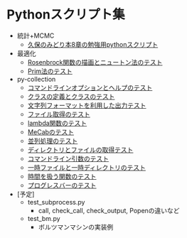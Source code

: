 # Pythonスクリプト集

* 統計+MCMC
	* [久保のみどり本8章の勉強用pythonスクリプト](./kubo8.ipynb)
* 最適化
	* [Rosenbrock関数の描画とニュートン法のテスト](./rosenbrock.ipynb)
	* [Prim法のテスト](./test_prim.py)
* py-collection
	* [コマンドラインオプションとヘルプのテスト](./test_argparse.py)
	* [クラスの定義とクラスのテスト](./test_class.py)
	* [文字列フォーマットを利用した出力テスト](./test_format.py)
	* [ファイル取得のテスト](./test_glob.py)
	* [lambda関数のテスト](./test_lambda.py)
	* [MeCabのテスト](./test_mecab.py)
	* [並列処理のテスト](test_multiprocessing.py)
	* [ディレクトリとファイルの取得テスト](./test_os_walk.py)
	* [コマンドライン引数のテスト](./test_sys_args.py)
	* [一時ファイルと一時ディレクトリのテスト](./test_tempfile.py)
	* [時間を扱う関数のテスト](./test_time.py)
	* [プログレスバーのテスト](./test_tqdm.py)
* [予定]
	* test_subprocess.py
		* call, check_call, check_output, Popenの違いなど
	* test_bm.py
		* ボルツマンマシンの実装例
